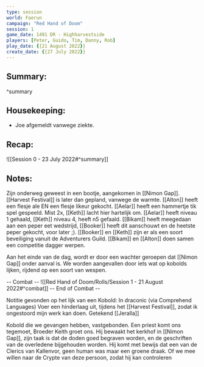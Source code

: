 ```yaml
---
type: session
world: Faerun
campaign: "Red Hand of Doom"
session: 1
game_date: 1491 DR - Highharvestside
players: [Peter, Guido, Tim, Danny, Rob]
play_date: {{21 August 2022}}
create_date: {{27 July 2022}}
---
```


## Summary:

^summary

## Housekeeping:
- Joe afgemeldt vanwege ziekte.

## Recap:
![[Session 0 - 23 July 2022#^summary]]

## Notes:
Zijn onderweg geweest in een bootje, aangekomen in [[Nimon Gap]].
[[Harvest Festival]] is later dan gepland, vanwege de warmte.
[[Alton]] heeft een flesje ale EN een flesje likeur gekocht.
[[Aelar]] heeft een hammertje tik spel gespeeld. Mist 2x, [[Keth]] lacht hier hartelijk om.
[[Aelar]] heeft niveau 1 gehaald, [[Keth]] niveau 4, heeft n5 gefaald.
[[Bikam]] heeft meegedaan aan een peper eet wedstrijd, [[Booker]] heeft dit aanschouwt en de heetste peper gekocht, voor later ;).
[[Booker]] en [[Keth]] zijn er als een soort beveiliging vanuit de Adventurers Guild.
[[Bikam]] en [[Alton]] doen samen een competitie dagger werpen.

Aan het einde van de dag, wordt er door een wachter geroepen dat [[Nimon Gap]] onder aanval is.
We worden aangevallen door iets wat op kobolds lijken, rijdend op een soort van wespen.

-- Combat --
![[Red Hand of Doom/Rolls/Session 1 - 21 August 2022#^combat]]
-- End of Combat --

Notitie gevonden op het lijk van een Kobold: 
In draconic (via Comprehend Languages)
Voer een hinderlaag uit, tijdens het [[Harvest Festival]], zodat ik ongestoord mijn werk kan doen. 
Getekend [[Jeralla]]

Kobold die we gevangen hebben, vastgebonden.
Een priest komt ons tegemoet, Broeder Keith groet ons.
Hij bewaakt het kerkhof in [[Nimon Gap]], zijn taak is dat de doden goed begraven worden, en de geschriften van de overledene bijgehouden worden.
Hij komt met bewijs dat een van de Clerics van Kallenvor, geen human was maar een groene draak.
Of we mee willen naar de Crypte van deze persoon, zodat hij kan controleren 